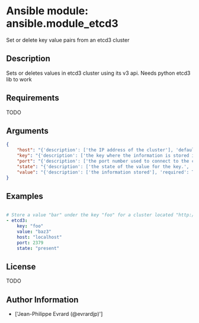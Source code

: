 # Ansible module: ansible.module_etcd3


Set or delete key value pairs from an etcd3 cluster

## Description

Sets or deletes values in etcd3 cluster using its v3 api.
Needs python etcd3 lib to work

## Requirements

TODO

## Arguments

``` json
{
    "host": "{'description': ['the IP address of the cluster'], 'default': 'localhost'}",
    "key": "{'description': ['the key where the information is stored in the cluster'], 'required': True}",
    "port": "{'description': ['the port number used to connect to the cluster'], 'default': 2379}",
    "state": "{'description': ['the state of the value for the key.', 'can be present or absent'], 'required': True}",
    "value": "{'description': ['the information stored'], 'required': True}",
}
```

## Examples


``` yaml

# Store a value "bar" under the key "foo" for a cluster located "http://localhost:2379"
- etcd3:
    key: "foo"
    value: "baz3"
    host: "localhost"
    port: 2379
    state: "present"

```

## License

TODO

## Author Information
  - ['Jean-Philippe Evrard (@evrardjp)']

